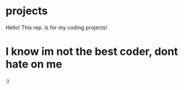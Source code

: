 # projects
Hello! This rep. is for my coding projects!
# I know im not the best coder, dont hate on me
:)
